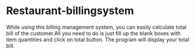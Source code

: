 # Restaurant-billingsystem 
While using this billing management system, you can easily calculate total bill of the customer.All you need to do is just fill up the blank boxes with item quantities and click on total button. The program will display your total bill.
